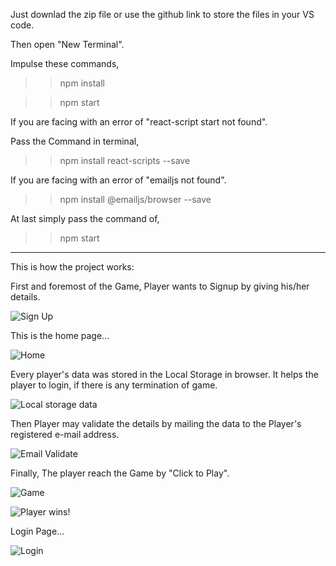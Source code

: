 Just downlad the zip file or use the github link to store the files in your VS code.

Then open "New Terminal".

Impulse these commands,

>>npm install

>>npm start

If you are facing with an error of "react-script start not found".

Pass the Command in terminal,

>>npm install react-scripts --save

If you are facing with an error of "emailjs not found".

>>npm install @emailjs/browser --save

At last simply pass the command of,

>>npm start

*****************************************************************************************

This is how the project works:

First and foremost of the Game, Player wants to Signup by giving his/her details.

![Sign Up](https://user-images.githubusercontent.com/105146141/208424744-7b51253d-b16c-4850-9705-ed878f2e1b0c.png)

This is the home page...

![Home](https://user-images.githubusercontent.com/105146141/208425470-7b48479d-4fad-42e0-8f49-282fa3f93cd1.png)

Every player's data was stored in the Local Storage in browser. It helps the player to login, if there is any termination of game.

![Local storage data](https://user-images.githubusercontent.com/105146141/208425825-f17db990-91b8-4ab0-ac72-7038237a9cdd.png)

Then Player may validate the details by mailing the data to the Player's registered e-mail address. 

![Email Validate](https://user-images.githubusercontent.com/105146141/208426897-fbade554-8580-4ecc-b546-1e0167c3fa68.png)

Finally, The player reach the Game by "Click to Play".

![Game](https://user-images.githubusercontent.com/105146141/208427090-06bc53c1-699f-4b3a-ad63-15642e0ce1c1.png)

![Player wins!](https://user-images.githubusercontent.com/105146141/208427292-78c6adbe-7624-4bbf-80f3-4f1916656b92.png)

Login Page...

![Login](https://user-images.githubusercontent.com/105146141/208427396-4c6c6a88-49a5-4bad-9cbe-255f403839d0.png)

